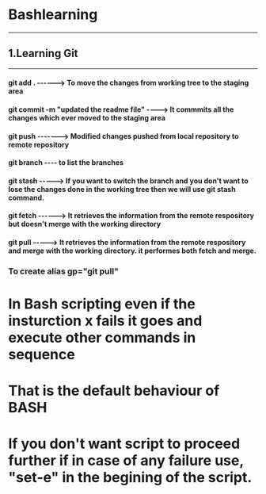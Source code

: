 # Bashlearning
----------------
## 1.Learning Git
--------------------
#### git add . ------> To move the changes from working tree to the staging area
#### git commit -m "updated the readme file" ----> It commmits all the changes which ever moved to the staging area
#### git push   -------> Modified changes pushed from local repository to remote repository
#### git branch ---- to list the branches
#### git stash -----> If you want to switch the branch and you don't want to lose the changes done in the working tree then we will use git stash command.
#### git fetch ------> It retrieves the information from the remote respository but doesn't merge with the working directory
#### git pull -----> It retrieves the information from the remote respository and  merge with the working directory. it performes both fetch and merge.
### To create alias gp="git pull"

# In Bash scripting even if the insturction x fails it goes and execute other commands in sequence
# That is the default behaviour of BASH
# If you don't want script to proceed further if in case of any failure use, "set-e" in the begining of the script.

